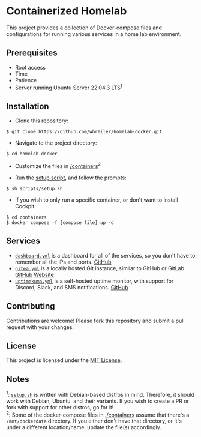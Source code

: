 # Containerized Homelab

This project provides a collection of Docker-compose files and configurations for running various services in a home lab environment.

## Prerequisites

- Root access
- Time
- Patience
- Server running Ubuntu Server 22.04.3 LTS<sup>1</sup>

## Installation

- Clone this repository:
```shell
$ git clone https://github.com/wbreiler/homelab-docker.git
```
- Navigate to the project directory:
```shell
$ cd homelab-docker
```
- Customize the files in [/containers](containers/)<sup>2</sup>

- Run the [setup script](scripts/setup.sh), and follow the prompts:
```shell
$ sh scripts/setup.sh
```
- If you wish to only run a specific container, or don't want to install Cockpit:
```shell
$ cd containers
$ docker compose -f [compose file] up -d
```


## Services

- [`dashboard.yml`](containers/dashboard.yml) is a dashboard for all of the services, so you don't have to remember all the IPs and ports. [GitHub](https://github.com/pawelmalak/flame)
- [`gitea.yml`](containers/gitea.yml) is a locally hosted Git instance, similar to GitHub or GitLab. [GitHub](https://github.com/go-gitea/gitea) [Website](https://about.gitea.com/)
- [`uptimekuma.yml`](containers/uptimekuma.yml) is a self-hosted uptime monitor, with support for Discord, Slack, and SMS notifications. [GitHub](https://github.com/louislam/uptime-kuma)

## Contributing

Contributions are welcome! Please fork this repository and submit a pull request with your changes.

## License

This project is licensed under the [MIT License](LICENSE).

## Notes
<sup>1</sup>: [`setup.sh`](scripts/setup.sh) is written with Debian-based distros in mind. Therefore, it should work with Debian, Ubuntu, and their variants. If you wish to create a PR or fork with support for other distros, go for it!</br>
<sup>2</sup>: Some of the docker-compose files in [./containers](containers/) assume that there's a `/mnt/dockerdata` directory. If you either don't have that directory, or it's under a different location/name, update the file(s) accordingly.
